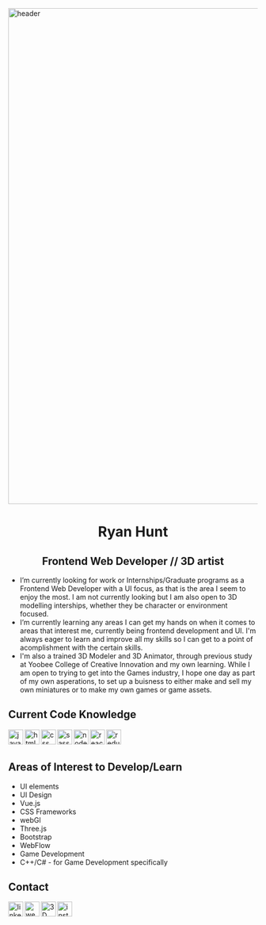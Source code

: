<img  alt="header" width="1000px"  src="https://media-exp1.licdn.com/dms/image/D5616AQFd71N3r3OA9Q/profile-displaybackgroundimage-shrink_350_1400/0/1664767173268?e=1673481600&v=beta&t=foEFL1KMaZ_kz6UZxorQGbkQyg85uY5YM4zWZLsZ2RA" />

<h1 align="center" style="border-bottom: none"> Ryan Hunt </h1>
<h2 align="center"> Frontend Web Developer // 3D artist </h2>


- I’m currently looking for work or Internships/Graduate programs as a Frontend Web Developer with a UI focus, as that is the area I seem to enjoy the most. I am not currently looking but I am also open to 3D modelling interships, whether they be character or environment focused.  
- I’m currently learning any areas I can get my hands on when it comes to areas that interest me, currently being frontend development and UI. I'm always eager to learn and improve all my skills so I can get to a point of acomplishment with the certain skills.
- I'm also a trained 3D Modeler and 3D Animator, through previous study at Yoobee College of Creative Innovation and my own learning. While I am open to trying to get into the Games industry, I hope one day as part of my own asperations, to set up a buisness to either make and sell my own miniatures or to make my own games or game assets.


<h2>Current Code Knowledge</h2>

<img align="left" alt="javascript" width="30px" src="https://img.icons8.com/color/512/javascript.png" />
<img align="left" alt="html" width="30px" src="https://img.icons8.com/color/512/html-5.png" />
<img align="left" alt="css" width="30px" src="https://img.icons8.com/fluency/512/css3.png" />
<img align="left" alt="sass" width="30px" src="https://img.icons8.com/color/512/sass.png" />
<img align="left" alt="node" width="30px" src="https://img.icons8.com/color/512/nodejs.png" />
<img align="left" alt="react" width="30px" src="https://img.icons8.com/plasticine/512/react.png" />
<img align="left" alt="redux" width="30px" src="https://img.icons8.com/color/512/redux.png" />

<br />
<br />

<h2>Areas of Interest to Develop/Learn</h2> 

- UI elements 
- UI Design 
- Vue.js
- CSS Frameworks
- webGl        
- Three.js     
- Bootstrap 
- WebFlow
- Game Development
- C++/C# - for Game Development specifically


<h2>Contact</h2>

[<img align="left" alt="linkedin" width="30px" src="https://img.icons8.com/color/512/linkedin-circled.png" />][linkedin]
[<img align="left" alt="website" width="30px" src="https://img.icons8.com/fluency/512/domain.png" />][website]
[<img align="left" alt="3D" width="30px" src="https://img.icons8.com/external-tal-revivo-color-tal-revivo/512/external-artstation-a-leading-showcase-platform-for-games-film-media-and-entertainment-artists-logo-color-tal-revivo.png" />][3d]
[<img align="left" alt="instagram" width="30px" src="https://img.icons8.com/fluency/512/instagram-new.png" />][instagram]


[linkedin]:https://www.linkedin.com/in/ryanhuntfwd/
[website]: https://ryan-hunt-fwd-portfolio.web.app/
[3d]: https://ryan_hunt.artstation.com/
[instagram]:https://www.instagram.com/cm_primus/ 


<!--
**ryan-hunt-fed/ryan-hunt-fed** is a ✨ _special_ ✨ repository because its `README.md` (this file) appears on your GitHub profile.

Here are some ideas to get you started:

- 🔭 I’m currently working on ...
- 🌱 I’m currently learning ...
- 👯 I’m looking to collaborate on ...
- 🤔 I’m looking for help with ...
- 💬 Ask me about ...
- 📫 How to reach me: ...
- 😄 Pronouns: ...
- ⚡ Fun fact: ...
-->
